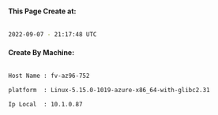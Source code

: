 
   
#### This Page Create at:

```bash

2022-09-07 - 21:17:48 UTC

```

#### Create By Machine:

```bash

Host Name : fv-az96-752

platform  : Linux-5.15.0-1019-azure-x86_64-with-glibc2.31

Ip Local  : 10.1.0.87

```

